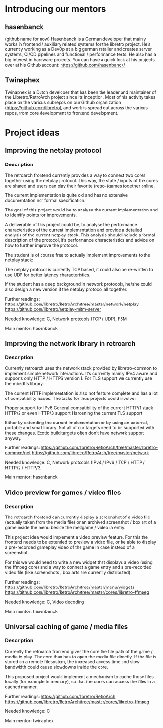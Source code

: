 # Introducing our mentors

## hasenbanck
(github name for now)
Hasenbanck is a German developer that mainly works in frontend / auxiliary related systems for the libretro project. He’s currently working as a DevOp at a big german retailer and creates server systems, CI/CD pipelines and functional / performance tests.
He also has a big interest in hardware projects. You can have a quick look at his projects over at his Github account:
https://github.com/hasenbanck/

## Twinaphex
Twinaphex is a Dutch developer that has been the leader and maintainer of the Libretro/RetroArch project since its inception.
Most of his activity takes place on the various subrepos on our Github organization (https://github.com/libretro), and work is spread out across the various repos, from core development to frontend development.

# Project ideas
## Improving the netplay protocol

### Description
The retroarch frontend currently provides a way to connect two cores together using the netplay protocol. This way, the state / inputs of the cores are shared and users can play their favorite (retro-)games together online.

The current implementation is quite old and has no extensive documentation nor formal specification.

The goal of this project would be to analyse the current implementation and to identify points for improvements.

A deliverable of this project could be, to analyse the performance characteristics of the current implementation and provide a detailed analysis of the current netplay stack. This analysis should include a formal description of the protocol, it’s performance characteristics and advice on how to further improve the protocol.

The student is of course free to actually implement improvements to the netplay stack:

The netplay protocol is currently TCP based, it could also be re-written to use UDP for better latency characteristics.


If the student has a deep background in network protocols, he/she could also design a new version if the netplay protocol all together.

Further readings:
https://github.com/libretro/RetroArch/tree/master/network/netplay
https://github.com/libretro/netplay-mitm-server

Needed knowledge:
C, Network protocols (TCP / UDP), FSM

Main mentor:
hasenbanck

## Improving the network library in retroarch

### Description

Currently retroarch uses the network stack provided by libretro-common to implement simple network interactions. It’s currently mainly IPv4 aware and supports only HTTP / HTTPS version 1. For TLS support we currently use the mbedtls library.

The current HTTP implementation is also not feature complete and has a lot of compatibility issues. The tasks for thus projects could involve:


Proper support for IPv6
General compatibility of the current HTTP/1 stack
HTTP/2 or even HTTP/3 support
Hardening the current TLS support

Either by extending the current implementation or by using an external, portable and small library. Not all of our targets need to be supported with these changes. Exotic build targets often don’t have network support anyway.

Further readings:
https://github.com/libretro/RetroArch/tree/master/libretro-common/net
https://github.com/libretro/RetroArch/tree/master/network

Needed knowledge:
C, Network protocols (IPv4 / IPv6 / TCP / HTTP / HTTP/2 / HTTP/3)

Main mentor:
hasenbanck

## Video preview for games / video files

### Description
The retroarch frontend can currently display a screenshot of a video file (actually taken from the media file) or an archived screenshot / box art of a game inside the menu beside the medgame / video ia entry.

This project idea would implement a video preview feature. For this the frontend needs to be extended to preview a video file, or be able to display a pre-recorded gameplay video of the game in case instead of a screenshot.

For this we would need to write a new widget that displays a video (using the ffmpeg core) and a way to connect a game entry and a pre-recorded video file (like screenshots  / box arts are currently distributed).

Further readings:
https://github.com/libretro/RetroArch/tree/master/menu/widgets
https://github.com/libretro/RetroArch/tree/master/cores/libretro-ffmpeg

Needed knowledge:
C, Video decoding

Main mentor:
hasenbanck

## Universal caching of game / media files

### Description
Currently the retroarch frontend gives the core the file path of the game / media to play. The core than has to open the media file directly. If the file is stored on a remote filesystem, the increased access time and slow bandwidth could cause slowdowns inside the core.

This proposed project would implement a mechanism to cache those files locally (for example in memory), so that the cores can access the files in a cached manner.

Further readings:
https://github.com/libretro/RetroArch
https://github.com/libretro/RetroArch/tree/master/cores/libretro-ffmpeg

Needed knowledge:
C

Main mentor:
twinaphex
